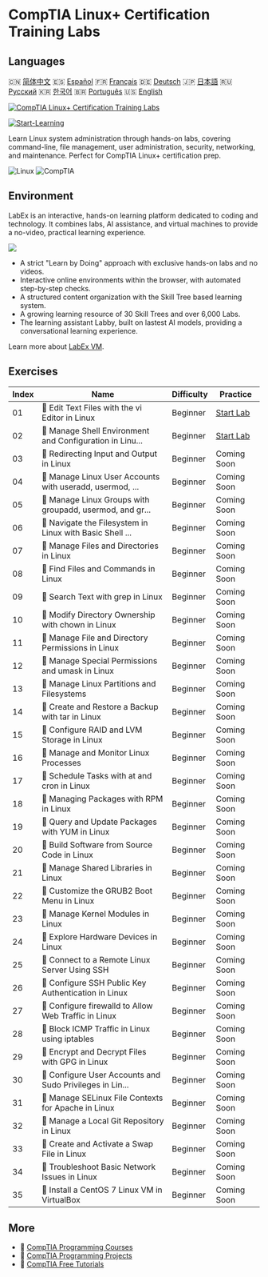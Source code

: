 # CompTIA Linux+ Certification Training Labs

## Languages

🇨🇳 [简体中文](README_zh.md) 🇪🇸 [Español](README_es.md) 🇫🇷 [Français](README_fr.md) 🇩🇪 [Deutsch](README_de.md) 🇯🇵 [日本語](README_ja.md) 🇷🇺 [Русский](README_ru.md) 🇰🇷 [한국어](README_ko.md) 🇧🇷 [Português](README_pt.md) 🇺🇸 [English](README.md) 

[![CompTIA Linux+ Certification Training Labs](https://cover-creator.labex.io/comptia-linux-plus-training-labs.png)](https://labex.io/courses/comptia-linux-plus-training-labs)

[![Start-Learning](https://img.shields.io/badge/Start-Learning-whitesmoke?style=for-the-badge)](https://labex.io/courses/comptia-linux-plus-training-labs)

Learn Linux system administration through hands-on labs, covering command-line, file management, user administration, security, networking, and maintenance. Perfect for CompTIA Linux+ certification prep.

![Linux](https://img.shields.io/badge/Linux-whitesmoke?style=for-the-badge&logo=linux)
![CompTIA](https://img.shields.io/badge/CompTIA-whitesmoke?style=for-the-badge&logo=comptia)


## Environment

LabEx is an interactive, hands-on learning platform dedicated to coding and technology. It combines labs, AI assistance, and virtual machines to provide a no-video, practical learning experience.

![](https://tutorial-screenshot.getvm.io/images/vm-1725247253.png)

- A strict "Learn by Doing" approach with exclusive hands-on labs and no videos.
- Interactive online environments within the browser, with automated step-by-step checks.
- A structured content organization with the Skill Tree based learning system.
- A growing learning resource of 30 Skill Trees and over 6,000 Labs.
- The learning assistant Labby, built on lastest AI models, providing a conversational learning experience.

Learn more about [LabEx VM](https://support.labex.io/using-labex/virtual-machine).

## Exercises

|   Index | Name                                                     | Difficulty   | Practice                                                                                                                            |
|---------|----------------------------------------------------------|--------------|-------------------------------------------------------------------------------------------------------------------------------------|
|      01 | 📖 Edit Text Files with the vi Editor in Linux           | Beginner     | <a target='_blank' href='https://labex.io/tutorials/linux-edit-text-files-with-the-vi-editor-in-linux-590833'>Start Lab</a>         |
|      02 | 📖 Manage Shell Environment and Configuration in Linu... | Beginner     | <a target='_blank' href='https://labex.io/tutorials/linux-manage-shell-environment-and-configuration-in-linux-590838'>Start Lab</a> |
|      03 | 📖 Redirecting Input and Output in Linux                 | Beginner     | Coming Soon                                                                                                                         |
|      04 | 📖 Manage Linux User Accounts with useradd, usermod, ... | Beginner     | Coming Soon                                                                                                                         |
|      05 | 📖 Manage Linux Groups with groupadd, usermod, and gr... | Beginner     | Coming Soon                                                                                                                         |
|      06 | 📖 Navigate the Filesystem in Linux with Basic Shell ... | Beginner     | Coming Soon                                                                                                                         |
|      07 | 📖 Manage Files and Directories in Linux                 | Beginner     | Coming Soon                                                                                                                         |
|      08 | 📖 Find Files and Commands in Linux                      | Beginner     | Coming Soon                                                                                                                         |
|      09 | 📖 Search Text with grep in Linux                        | Beginner     | Coming Soon                                                                                                                         |
|      10 | 📖 Modify Directory Ownership with chown in Linux        | Beginner     | Coming Soon                                                                                                                         |
|      11 | 📖 Manage File and Directory Permissions in Linux        | Beginner     | Coming Soon                                                                                                                         |
|      12 | 📖 Manage Special Permissions and umask in Linux         | Beginner     | Coming Soon                                                                                                                         |
|      13 | 📖 Manage Linux Partitions and Filesystems               | Beginner     | Coming Soon                                                                                                                         |
|      14 | 📖 Create and Restore a Backup with tar in Linux         | Beginner     | Coming Soon                                                                                                                         |
|      15 | 📖 Configure RAID and LVM Storage in Linux               | Beginner     | Coming Soon                                                                                                                         |
|      16 | 📖 Manage and Monitor Linux Processes                    | Beginner     | Coming Soon                                                                                                                         |
|      17 | 📖 Schedule Tasks with at and cron in Linux              | Beginner     | Coming Soon                                                                                                                         |
|      18 | 📖 Managing Packages with RPM in Linux                   | Beginner     | Coming Soon                                                                                                                         |
|      19 | 📖 Query and Update Packages with YUM in Linux           | Beginner     | Coming Soon                                                                                                                         |
|      20 | 📖 Build Software from Source Code in Linux              | Beginner     | Coming Soon                                                                                                                         |
|      21 | 📖 Manage Shared Libraries in Linux                      | Beginner     | Coming Soon                                                                                                                         |
|      22 | 📖 Customize the GRUB2 Boot Menu in Linux                | Beginner     | Coming Soon                                                                                                                         |
|      23 | 📖 Manage Kernel Modules in Linux                        | Beginner     | Coming Soon                                                                                                                         |
|      24 | 📖 Explore Hardware Devices in Linux                     | Beginner     | Coming Soon                                                                                                                         |
|      25 | 📖 Connect to a Remote Linux Server Using SSH            | Beginner     | Coming Soon                                                                                                                         |
|      26 | 📖 Configure SSH Public Key Authentication in Linux      | Beginner     | Coming Soon                                                                                                                         |
|      27 | 📖 Configure firewalld to Allow Web Traffic in Linux     | Beginner     | Coming Soon                                                                                                                         |
|      28 | 📖 Block ICMP Traffic in Linux using iptables            | Beginner     | Coming Soon                                                                                                                         |
|      29 | 📖 Encrypt and Decrypt Files with GPG in Linux           | Beginner     | Coming Soon                                                                                                                         |
|      30 | 📖 Configure User Accounts and Sudo Privileges in Lin... | Beginner     | Coming Soon                                                                                                                         |
|      31 | 📖 Manage SELinux File Contexts for Apache in Linux      | Beginner     | Coming Soon                                                                                                                         |
|      32 | 📖 Manage a Local Git Repository in Linux                | Beginner     | Coming Soon                                                                                                                         |
|      33 | 📖 Create and Activate a Swap File in Linux              | Beginner     | Coming Soon                                                                                                                         |
|      34 | 📖 Troubleshoot Basic Network Issues in Linux            | Beginner     | Coming Soon                                                                                                                         |
|      35 | 📖 Install a CentOS 7 Linux VM in VirtualBox             | Beginner     | Coming Soon                                                                                                                         |

## More

- 🔗 [CompTIA Programming Courses](https://github.com/labex-labs/awesome-programming-courses)
- 🔗 [CompTIA Programming Projects](https://github.com/labex-labs/awesome-programming-projects)
- 🔗 [CompTIA Free Tutorials](https://github.com/labex-labs/comptia-free-tutorials)

